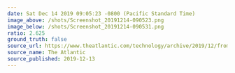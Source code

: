 ```yaml
---
date: Sat Dec 14 2019 09:05:23 -0800 (Pacific Standard Time)
image_above: /shots/Screenshot_20191214-090523.png
image_below: /shots/Screenshot_20191214-090531.png
ratio: 2.625
ground_truth: false
source_url: https://www.theatlantic.com/technology/archive/2019/12/from-prison-to-silicon-valley/603406/
source_name: The Atlantic
source_published: 2019-12-13
---
```


